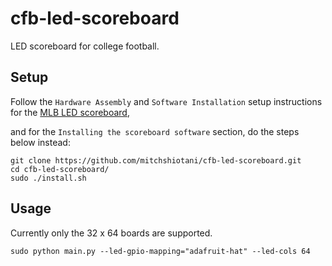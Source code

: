 # cfb-led-scoreboard

LED scoreboard for college football.

## Setup

Follow the `Hardware Assembly` and `Software Installation` setup instructions for the [MLB LED scoreboard](https://github.com/MLB-LED-Scoreboard/mlb-led-scoreboard), 

and for the `Installing the scoreboard software` section, do the steps below instead:

```
git clone https://github.com/mitchshiotani/cfb-led-scoreboard.git
cd cfb-led-scoreboard/
sudo ./install.sh
```

## Usage

Currently only the 32 x 64 boards are supported.

```
sudo python main.py --led-gpio-mapping="adafruit-hat" --led-cols 64
```
